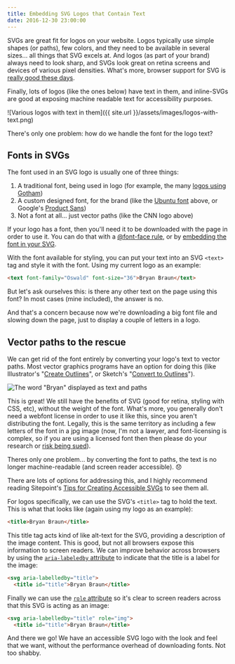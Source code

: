 ```yaml
---
title: Embedding SVG Logos that Contain Text
date: 2016-12-30 23:00:00
---
```


SVGs are great fit for logos on your website. Logos typically use simple shapes (or paths), few colors, and they need to be available in several sizes... all things that SVG excels at. And logos (as part of your brand) always need to look sharp, and SVGs look great on retina screens and devices of various pixel densities. What's more, browser support for SVG is [really good these days](http://caniuse.com/#feat=svg).

Finally, lots of logos (like the ones below) have text in them, and inline-SVGs are good at exposing machine readable text for accessibility purposes.

![Various logos with text in them]({{ site.url }}/assets/images/logos-with-text.png)

There's only one problem: how do we handle the font for the logo text?

## Fonts in SVGs

The font used in an SVG logo is usually one of three things:

1. A traditional font, being used in logo (for example, the many [logos using Gotham](http://gothamlogos.tumblr.com/))
2. A custom designed font, for the brand (like the [Ubuntu font](http://font.ubuntu.com/) above, or Google's [Product Sans](http://thenextweb.com/google/2015/09/01/google-created-an-entirely-new-typeface-for-its-snappy-logo-redesign/))
3. Not a font at all... just vector paths (like the CNN logo above)

If your logo has a font, then you'll need it to be downloaded with the page in order to use it. You can do that with a [@font-face rule](https://css-tricks.com/snippets/css/using-font-face/), or by [embedding the font in your SVG](http://nimbupani.com/about-fonts-in-svg.html).

With the font available for styling, you can put your text into an SVG `<text>` tag and style it with the font. Using my current logo as an example:

```html
<text font-family="Oswald" font-size="36">Bryan Braun</text>
```

But let's ask ourselves this: is there any other text on the page using this font? In most cases (mine included), the answer is no.

And that's a concern because now we're downloading a big font file and slowing down the page, just to display a couple of letters in a logo.

## Vector paths to the rescue

We can get rid of the font entirely by converting your logo's text to vector paths. Most vector graphics programs have an option for doing this (like Illustrator's "[Create Outlines](http://www.dummies.com/software/adobe/illustrator/how-to-outline-text-in-illustrator-cc/)", or Sketch's "[Convert to Outlines](https://www.sketchapp.com/learn/documentation/text/convert-to-outlines/)").

![The word "Bryan" displayed as text and paths]({{site.url}}/assets/images/text-to-paths.png)

This is great! We still have the benefits of SVG (good for retina, styling with CSS, etc), without the weight of the font. What's more, you generally don't need a webfont license in order to use it like this, since you aren't distributing the font. Legally, this is the same territory as including a few letters of the font in a jpg image (now, I'm not a lawyer, and font-licensing is complex, so if you are using a licensed font then then please do your research or [risk being sued](http://www.hollywoodreporter.com/thr-esq/nbcu-sued-harry-potter-font-theft-lawsuit-351823)).

Theres only one problem... by converting the font to paths, the text is no longer machine-readable (and screen reader accessible). 😞

There are lots of options for addressing this, and I highly recommend reading Sitepoint's [Tips for Creating Accessible SVGs](https://www.sitepoint.com/tips-accessible-svg/) to see them all.

For logos specifically, we can use the SVG's `<title>` tag to hold the text. This is what that looks like (again using my logo as an example):

```html
<title>Bryan Braun</title>
```

This title tag acts kind of like alt-text for the SVG, providing a description of the image content. This is good, but not all browsers expose this information to screen readers. We can improve behavior across browsers by using the [`aria-labeledby` attribute](https://developer.mozilla.org/en-US/docs/Web/Accessibility/ARIA/ARIA_Techniques/Using_the_aria-labelledby_attribute) to indicate that the title is a label for the image:

```html
<svg aria-labelledby="title">
  <title id="title">Bryan Braun</title>
```

Finally we can use the [`role` attribute](https://developer.mozilla.org/en-US/docs/Web/Accessibility/ARIA/ARIA_Techniques) so it's clear to screen readers across that this SVG is acting as an image:

```html
<svg aria-labelledby="title" role="img">
  <title id="title">Bryan Braun</title>
```

And there we go! We have an accessible SVG logo with the look and feel that we want, without the performance overhead of downloading fonts. Not too shabby.
